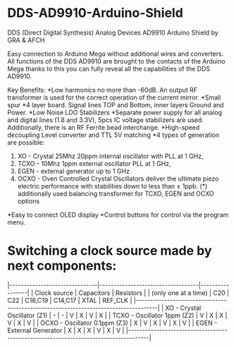 # DDS-AD9910-Arduino-Shield
DDS (Direct Digital Synthesis) Analog Devices AD9910 Arduino Shield by GRA &amp; AFCH

Easy connection to Arduino Mega without additional wires and converters. All functions of the DDS AD9910 are brought to the contacts of the Arduino Mega thanks to this you can fully reveal all the capabilities of the DDS AD9910.

Key Benefits:
*Low harmonics no more than -60dB. An output RF transformer is used for the correct operation of the current mirror.
*Small spur
*4 layer board. Signal lines TOP and Bottom, inner layers Ground and Power.
*Low Noise LDO Stabilizers
*Separate power supply for all analog and digital lines (1.8 and 3.3V), 5pcs IC voltage stabilizers are used. Additionally, there is an RF Ferrite bead interchange.
*High-speed decoupling Level converter and TTL 5V matching
*4 types of generation are possible:
1. XO - Crystal 25Mhz 20ppm internal oscillator with PLL at 1 GHz,
2. TCXO - 10Mhz 1ppm external oscillator PLL at 1 GHz,
3. EGEN - external generator up to 1 GHz
4. OCXO - Oven Controlled Crystal Oscillators deliver the ultimate piezo electric performance with stabilities down to less than ± 1ppb.
(*) additionally used balancing transformer for TCXO, EGEN and OCXO options

*Easy to connect OLED display
*Control buttons for control via the program menu.

# Switching a clock source made by next components:

|-------------------------------|-----------------------------------|-----------------|
|      Clock source             |      Capacitors                   |    Resistors    |
|   (only one at a time)        | C20  |  C22  |  C18,C19 | C14,C17 |  XTAL | REF_CLK |
|-------------------------------------------------------------------------------------|
| XO - Crystal Oscillator (Z1)  |  -   |   -   |    V     |    X    |   V   |    X    |
| TCXO - Oscillator 1ppm (Z2)   |  V   |   X   |    X     |    V    |   X   |    V    |
| OCXO - Oscillator 0.1ppm (Z3) |  X   |   V   |    X     |    V    |   X   |    V    |
| EGEN - External Generator     |  X   |   X   |    X     |    V    |   X   |    V    |
|-------------------------------------------------------------------------------------|
